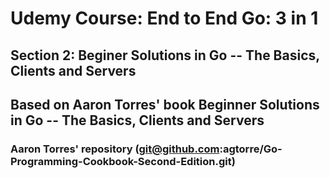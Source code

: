 # Udemy Course: End to End Go: 3 in 1
## Section 2: Beginer Solutions in Go -- The Basics, Clients and Servers
## Based on Aaron Torres' book **Beginner Solutions in Go -- The Basics, Clients and Servers**

### Aaron Torres' repository (git@github.com:agtorre/Go-Programming-Cookbook-Second-Edition.git)
